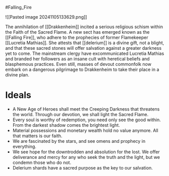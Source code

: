 #Falling_Fire 

![[Pasted image 20241105133629.png]]

The annihilation of [[Drakkenheim]] incited a serious religious schism within the Faith of the Sacred Flame. A new sect has emerged known as the [[Falling Fire]], who adhere to the prophecies of former Flamekeeper [[Lucretia Mathias]]. She attests that [[delerium]] is a divine gift, not a blight, and that these sacred stones will offer salvation against a greater darkness yet to come. The mainstream clergy have excommunicated Lucretia Mathias and branded her followers as an insane cult with heretical beliefs and blasphemous practices. Even still, masses of devout commonfolk now embark on a dangerous pilgrimage to Drakkenheim to take their place in a divine plan.

# Ideals
- A New Age of Heroes shall meet the Creeping Darkness that threatens the world. Through our devotion, we shall light the Sacred Flame.
- Every soul is worthy of redemption, you need only see the good within. From the darkest shadow comes the brightest light.
- Material possessions and monetary wealth hold no value anymore. All that matters is our faith.
- We are fascinated by the stars, and see omens and prophecy in everything.
- We see hope for the downtrodden and absolution for the lost. We offer deliverance and mercy for any who seek the truth and the light, but we condemn those who do not.
- Delerium shards have a sacred purpose as the key to our salvation.
